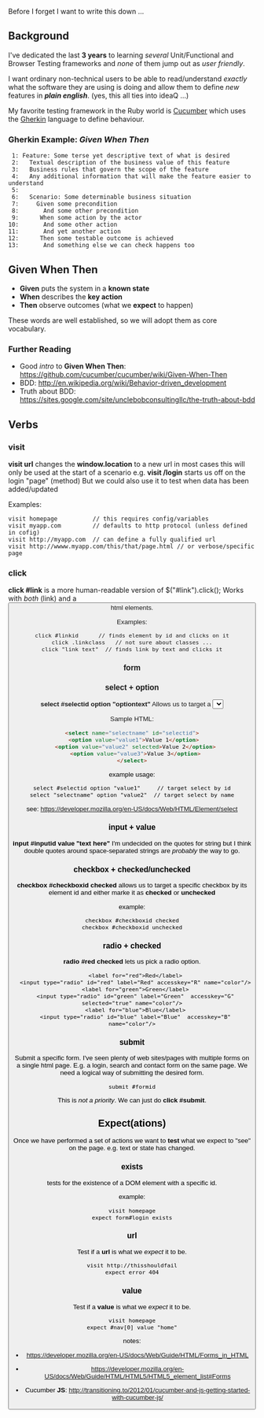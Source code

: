 Before I forget I want to write this down ...

## Background

I've dedicated the last **3 years** to learning *several* Unit/Functional and 
Browser Testing frameworks and *none* of them jump out as *user friendly*.

I want ordinary non-technical users to be able to read/understand *exactly*
what the software they are using is doing and allow them to define 
*new* features in ***plain english***. (yes, this all ties into ideaQ ...)

My favorite testing framework in the Ruby world is 
[Cucumber](http://cukes.info/) which uses the 
[Gherkin](https://github.com/cucumber/cucumber/wiki/Gherkin) language 
to define behaviour. 

### Gherkin Example: *Given When Then*

```
 1: Feature: Some terse yet descriptive text of what is desired
 2:   Textual description of the business value of this feature
 3:   Business rules that govern the scope of the feature
 4:   Any additional information that will make the feature easier to understand
 5: 
 6:   Scenario: Some determinable business situation
 7:     Given some precondition
 8:       And some other precondition
 9:      When some action by the actor
10:       And some other action
11:       And yet another action
12:      Then some testable outcome is achieved
13:       And something else we can check happens too
```

## Given When Then

- **Given** puts the system in a **known state**
- **When** describes the **key action**
- **Then** observe outcomes (what we **expect** to happen)

These words are well established, so we will adopt them as core vocabulary.


### Further Reading

- Good *intro* to **Given When Then**: https://github.com/cucumber/cucumber/wiki/Given-When-Then
- BDD: http://en.wikipedia.org/wiki/Behavior-driven_development
- Truth about BDD: https://sites.google.com/site/unclebobconsultingllc/the-truth-about-bdd


## Verbs

### visit

**visit url** changes the **window.location** to a new url
in most cases this will only be used at the start of a scenario
e.g. **visit /login** starts us off on the login "page" (method)
But we could also use it to test when data has been added/updated

Examples:
```
visit homepage          // this requires config/variables
visit myapp.com         // defaults to http protocol (unless defined in cofig)
visit http://myapp.com  // can define a fully qualified url
visit http://wwww.myapp.com/this/that/page.html // or verbose/specific page
```

### click

**click #link** is a more human-readable version of $("#link").click();
Works with *both* **<a>** (link) and a **<button>** html elements.

Examples:
```
click #linkid      // finds element by id and clicks on it
click .linkclass   // not sure about classes ...
click "link text"  // finds link by text and clicks it
```

### form 

### select + option

**select #selectid option "optiontext"**
Allows us to target a **<select>** based on its **name** and/or **id**.
(as usual I prefer to use ids because they are unique)

Sample HTML:

```html
<select name="selectname" id="selectid">
  <option value="value1">Value 1</option> 
  <option value="value2" selected>Value 2</option>
  <option value="value3">Value 3</option>
</select>
```

example usage:
```
select #selectid option "value1"     // target select by id
select "selectname" option "value2"  // target select by name
```

see: https://developer.mozilla.org/en-US/docs/Web/HTML/Element/select

### input + value

**input #inputid value "text here"** I'm undecided on the quotes for string
but I think double quotes around space-separated strings are 
*probably* the way to go.

### checkbox + checked/unchecked

**checkbox #checkboxid checked** allows us to target a specific checkbox
by its element id and either marke it as **checked** or **unchecked**

example:
```
checkbox #checkboxid checked
checkbox #checkboxid unchecked
```

### radio + checked

**radio #red checked** lets us pick a radio option.

```
  <label for="red">Red</label>
  <input type="radio" id="red" label="Red" accesskey="R" name="color"/>
  <label for="green">Green</label>
  <input type="radio" id="green" label="Green"  accesskey="G" selected="true" name="color"/>
  <label for="blue">Blue</label>
  <input type="radio" id="blue" label="Blue"  accesskey="B" name="color"/>
```



### submit

Submit a specific form.
I've seen plenty of web sites/pages with multiple forms on a single html page.
E.g. a login, search and contact form on the same page.
We need a logical way of submitting the desired form.

```
submit #formid
```
This is *not a priority*. We can just do **click #submit**.


## Expect(ations)

Once we have performed a set of actions we want to **test** what we expect
to "see" on the page. e.g. text or state has changed.

### exists

tests for the existence of a DOM element with a specific id.

example:
```
visit homepage
expect form#login exists
```
### url

Test if a **url** is what we *expect* it to be.

```
visit http://thisshouldfail
expect error 404
```


### value

Test if a **value** is what we *expect* it to be.

```
visit homepage
expect #nav[0] value "home"
```


notes:
- https://developer.mozilla.org/en-US/docs/Web/Guide/HTML/Forms_in_HTML
- https://developer.mozilla.org/en-US/docs/Web/Guide/HTML/HTML5/HTML5_element_list#Forms


- Cucumber **JS**: http://transitioning.to/2012/01/cucumber-and-js-getting-started-with-cucumber-js/